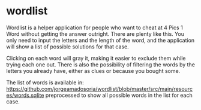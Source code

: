 # wordlist
Wordlist is a helper application for people who want to cheat at 4 Pics 1 Word without getting the answer outright. There are plenty like this.
You only need to input the letters and the length of the word, and the application will show a list of possible solutions for that case.

Clicking on each word will gray it, making it easier to exclude them while trying each one out.
There is also the possibility of filtering the words by the letters you already have, either as clues or because you bought some.

The list of words is available in: https://github.com/jorgeamadosoria/wordlist/blob/master/src/main/resources/words.sqlite
preprocessed to show all possible words in the list for each case.

